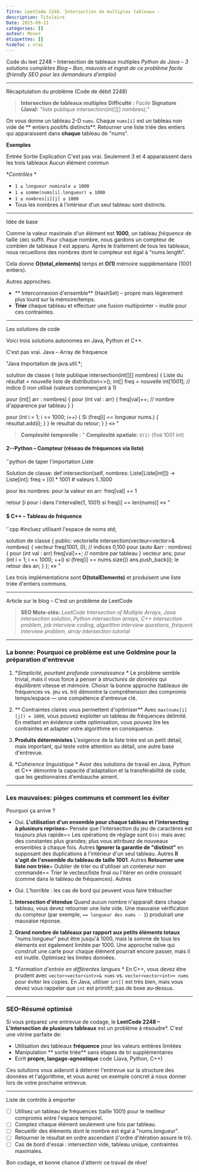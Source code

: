 ```yaml
---
Titre: LeetCode 2248. Intersection de multiples tableaux -
description: Titulaire
Date: 2025-09-21
catégories: []
auteur: Moses
étiquettes: []
hideToc : vrai
---
```

Code du leet 2248 – Intersection de tableaux multiples
*Python de Java – 3 solutions complètes*
*Blog – Bon, mauvais et ingrat de ce problème facile (friendly SEO pour les demandeurs d'emploi)*

---

Récapitulation du problème (Code de débit 2248)

> **Intersection de tableaux multiples**
> **Difficulté :** *Facile*
> **Signature (Java):** "liste publique<integer> intersection(int[][] nombres);"

On vous donne un tableau 2-D `nums`.
Chaque `nums[i]` est un tableau non vide de ** entiers positifs distincts**.
Retourner une liste triée des entiers qui apparaissent dans **chaque** tableau de "nums".

**Exemples**

Entrée Sortie Explication
C'est pas vrai.
Seulement 3 et 4 apparaissent dans les trois tableaux
Aucun élément commun

**Contrôles* *

* `1 ≤ longueur nominale ≤ 1000`
* `1 ≤ somme(nums[i].longueur) ≤ 1000`
* `1 ≤ nombres[i][j] ≤ 1000`
* Tous les nombres à l'intérieur d'un seul tableau sont distincts.

---

Idée de base

Comme la valeur maximale d'un élément est **1000**, un tableau *fréquence* de taille `1001` suffit.
Pour chaque nombre, nous gardons un compteur de combien de tableaux il est apparu.
Après le traitement de tous les tableaux, nous recueillons des nombres dont le compteur est égal à "nums.length".

Cela donne **O(total_elements)** temps et **O(1)** mémoire supplémentaire (1001 entiers).

Autres approches:
* ** Interconnexion d'ensemble** (HashSet) – propre mais légèrement plus lourd sur la mémoire/temps.
* **Trier** chaque tableau et effectuer une fusion multipointer – inutile pour ces contraintes.

---

Les solutions de code

Voici trois solutions autonomes en Java, Python et C++.

C'est pas vrai. Java – Array de fréquence

"Java
Importation de java.util.*;

solution de classe {
liste publique<integer> intersection(int[][] nombres) {
Liste du résultat <entier> = nouvelle liste de distribution<>();
int[] freq = nouvelle int[1001]; // indice 0 non utilisé (valeurs commençant à 1)

pour (int[] arr : nombres) {
pour (int val : arr) {
freq[val]++; // nombre d'apparence par tableau
}
}

pour (int i = 1; i <= 1000; i++) {
Si (freq[i] == longueur nums.) {
résultat.add(i);
}
}
le résultat du retour;
}
}
«» "

> **Complexité temporelle :** "
> **Complexité spatiale:** `O(1)` (fixé 1001 int)

#### 2--Python – Compteur (réseau de fréquences via liste)

'`python
de taper l'importation Liste

Solution de classe:
def intersection(self, nombres: Liste[Liste[int]]) -> Liste[int]:
freq = [0] * 1001 # valeurs 1..1000

pour les nombres:
pour la valeur en arr:
freq[val] += 1

retour [i pour i dans l'intervalle(1, 1001) si freq[i] == len(nums)]
«» "

#### $ C++ – Tableau de fréquence

'`cpp
#incluez <vecteur>
utilisant l'espace de noms std;

solution de classe {
public:
vectorielle<int> intersection(vecteur<vector<int>>& nombres) {
vecteur<int> freq(1001, 0); // indices 0,100
pour (auto &arr : nombres) {
pour (int val : arr) freq[val]++; // nombre par tableau
}
vecteur <int> ans;
pour (int i = 1; i <= 1000; ++i)
si (freq[i] == nums.size()) ans.push_back(i);
le retour des an;
}
};
«» "

Les trois implémentations sont **O(totalElements)** et produisent une liste triée d'entiers communs.

---

Article sur le blog – C'est un problème de LeetCode

> **SEO Mots-clés:** *LeetCode Intersection of Multiple Arrays*, *Java intersection solution*, *Python intersection arrays*, *C++ intersection problem*, *job interview coding*, *algorithm interview questions*, *fréquent interview problem*, *array intersection tutorial*

---

### La bonne: Pourquoi ce problème est une Goldmine pour la préparation d'entrevue

1. **Simplicité, pourtant profonde connaissance* *
Le problème semble trivial, mais il vous force à penser à *structures de données* qui équilibrent vitesse et mémoire.
Choisir la bonne approche (tableaux de fréquences vs. jeu vs. tri) démontre la compréhension des compromis temps/espace — une compétence d'entrevue clé.

2. ** Contraintes claires vous permettent d'optimiser**
Avec `max(nums[i][j]) = 1000`, vous pouvez exploiter un tableau de fréquences délimité.
En mettant en évidence cette optimisation, vous pouvez lire les contraintes et adapter votre algorithme en conséquence.

3. **Produits déterministes**
L'exigence de la liste triée est un petit détail, mais important, qui teste votre attention au détail, une autre base d'entrevue.

4. **Cohérence linguistique* *
Avoir des solutions de travail en Java, Python et C++ démontre la capacité d'adaptation et la transférabilité de code, que les gestionnaires d'embauche aiment.

---

### Les mauvaises: pièges communs et comment les éviter

Pourquoi ça arrive ?
- Oui.
**L'utilisation d'un ensemble pour chaque tableau et l'intersecting à plusieurs reprises**= Pensée que l'intersection du jeu de caractères est toujours plus rapide== Les opérations de réglage sont `O(n)` mais avec des constantes plus grandes; plus vous attribuez de nouveaux ensembles à chaque fois. Autres
**Ignorer la garantie de "distinct"** en supposant des duplications à l'intérieur d'un seul tableau. Autres
**Il s'agit de l'ensemble du tableau de taille 1001**. Autres
**Retourner une liste non triée**= Oublier de trier ou d'utiliser un conteneur non commandé== Trier le vecteur/liste final ou l'itérer en ordre croissant (comme dans le tableau de fréquences). Autres

- Oui. L'horrible : les cas de bord qui peuvent vous faire trébucher

1. **Intersection d'étendue**
Quand aucun nombre n'apparaît dans chaque tableau, vous devez retourner une liste vide. Une mauvaise vérification du compteur (par exemple, `== longueur des nums - 1`) produirait une mauvaise réponse.

2. **Grand nombre de tableaux par rapport aux petits éléments totaux**
"nums.longueur" peut être jusqu'à 1000, mais la somme de tous les éléments est également limitée par 1000.
Une approche naïve qui construit une carte pour chaque élément pourrait encore passer, mais il est inutile. Optimisez les limites données.

3. **Formation d'entrée en différentes langues* *
En C++, vous devez être prudent avec `vector<vector<int>>& nums` vs. `vector<vector<int>> nums` pour éviter les copies.
En Java, utiliser `int[]` est très bien, mais vous devez vous rappeler que `int` est primitif; pas de boxe au-dessus.

---

### SEO–Résumé optimisé

Si vous préparez une entrevue de codage, le **LeetCode 2248 – L'intersection de plusieurs tableaux** est un problème à résoudre*.
C'est une vitrine parfaite de:

* Utilisation des tableaux **fréquence** pour les valeurs entières limitées
* Manipulation ** sortie triée** sans étapes de tri supplémentaires
* Ecrit **propre, langage-agnostique** code (Java, Python, C++)

Ces solutions vous aideront à déterrer l'entrevue sur la structure des données et l'algorithme, et vous aurez un exemple concret à nous donner lors de votre prochaine entrevue.

---

Liste de contrôle à emporter

- [ ] Utilisez un tableau de fréquences (taille 1001) pour le meilleur compromis entre l'espace temporel.
- [ ] Comptez chaque élément seulement une fois par tableau.
- [ ] Recueillir des éléments dont le nombre est égal à "nums.longueur".
- [ ] Retourner le résultat en ordre ascendant (l'ordre d'itération assure le tri).
- [ ] Cas de bord d'essai : intersection vide, tableau unique, contraintes maximales.

Bon codage, et bonne chance d'atterrir ce travail de rêve!